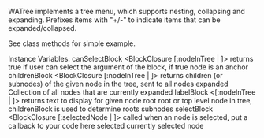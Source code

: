WATree implements a tree menu, which supports nesting, collapsing and expanding. Prefixes items with "+/-" to indicate items that can be expanded/collapsed.

See class methods for simple example.


Instance Variables:
	canSelectBlock	<BlockClosure [:nodeInTree | ]>	returns true if user can select the argument of the block, if true node is an anchor
	childrenBlock	<BlockClosure [:nodeInTree | ]>	returns children (or subnodes) of the given node in the tree, sent to all nodes
	expanded	<IdentitySet>	Collection of all nodes that are currently expanded
	labelBlock	<[:nodeInTree | ]> returns text to display for given node
	root	<Object>	root or top level node in tree, childrenBlock is used to determine roots subnodes
	selectBlock	<BlockClosure [:selectedNode | ]>	called when an node is selected, put a callback to your code here
	selected	<Object>	currently selected node


